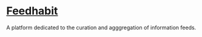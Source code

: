 # [Feedhabit](http://feedhabit.com)

A platform dedicated to the curation and agggregation of information feeds.


